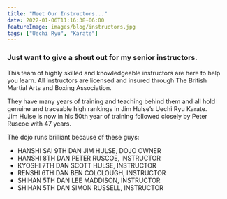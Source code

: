 ```yaml
---
title: "Meet Our Instructors..."
date: 2022-01-06T11:16:38+06:00
featureImage: images/blog/instructors.jpg
tags: ["Uechi Ryu", "Karate"]
---
```


### Just want to give a shout out for my senior instructors. 

This team of highly skilled and knowledgeable instructors are here to help you learn. All instructors are licensed and insured through The British Martial Arts and Boxing Association.

They have many years of training and teaching behind them and all hold genuine and traceable high rankings in Jim Hulse’s Uechi Ryu Karate.  
Jim Hulse is now in his 50th year of training followed closely by Peter Ruscoe with 47 years.

The dojo runs brilliant because of these guys:

- HANSHI SAI 9TH DAN JIM HULSE, DOJO OWNER
- HANSHI 8TH DAN PETER RUSCOE, INSTRUCTOR
- KYOSHI 7TH DAN SCOTT HULSE, INSTRUCTOR
- RENSHI 6TH DAN BEN COLCLOUGH, INSTRUCTOR
- SHIHAN 5TH DAN LEE MADDISON, INSTRUCTOR
- SHIHAN 5TH DAN SIMON RUSSELL, INSTRUCTOR
